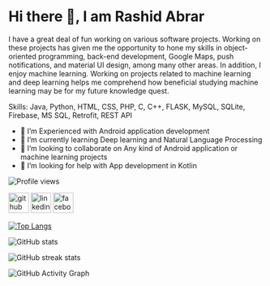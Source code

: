 # Hi there 👋, I am Rashid Abrar

I have a great deal of fun working on various software projects. Working on these projects has given me the opportunity to hone my skills in object-oriented programming, back-end development, Google Maps, push notifications, and material UI design, among many other areas. In addition, I enjoy machine learning. Working on projects related to machine learning and deep learning helps me comprehend how beneficial studying machine learning may be for my future knowledge quest.

Skills: Java, Python, HTML, CSS, PHP, C, C++, FLASK, MySQL, SQLite, Firebase, MS SQL, Retrofit, REST API

- 🔭 I’m Experienced with Android application development 
- 🌱 I’m currently learning Deep learning and Natural Language Processing 
- 👯 I’m looking to collaborate on Any kind of Android application or machine learning projects 
- 🤔 I’m looking for help with App development in Kotlin 

![Profile views](https://gpvc.arturio.dev/Abrar1S) 

[<img src='https://cdn.jsdelivr.net/npm/simple-icons@3.0.1/icons/github.svg' alt='github' height='40'>](https://github.com/Abrar1S)  [<img src='https://cdn.jsdelivr.net/npm/simple-icons@3.0.1/icons/linkedin.svg' alt='linkedin' height='40'>](https://www.linkedin.com/in/rashid-abrar/)  [<img src='https://cdn.jsdelivr.net/npm/simple-icons@3.0.1/icons/facebook.svg' alt='facebook' height='40'>](https://www.facebook.com/rashid.ravie.50) 

[![Top Langs](https://github-readme-stats.vercel.app/api/top-langs/?username=Abrar1S&layout=compact&theme=tokyonight)](https://github.com/anuraghazra/github-readme-stats)

![GitHub stats](https://github-readme-stats.vercel.app/api?username=Abrar1S&show_icons=true&theme=tokyonight)  

![GitHub streak stats](https://github-readme-streak-stats.herokuapp.com/?user=Abrar1S&theme=tokyonight)  

![GitHub Activity Graph](https://activity-graph.herokuapp.com/graph?username=Abrar1S&theme=react-dark)
